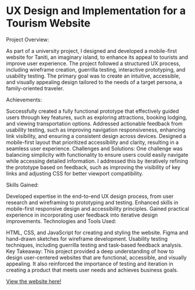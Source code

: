 # UX Design and Implementation for a Tourism Website

Project Overview:

As part of a university project, I designed and developed a mobile-first website for Taniti, an imaginary island, to enhance its appeal to tourists and improve user experience. The project followed a structured UX process, including wireframe creation, guerrilla testing, interactive prototyping, and usability testing. The primary goal was to create an intuitive, accessible, and visually appealing design tailored to the needs of a target persona, a family-oriented traveler.

Achievements:

Successfully created a fully functional prototype that effectively guided users through key features, such as exploring attractions, booking lodging, and viewing transportation options.
Addressed actionable feedback from usability testing, such as improving navigation responsiveness, enhancing link visibility, and ensuring a consistent design across devices.
Designed a mobile-first layout that prioritized accessibility and clarity, resulting in a seamless user experience.
Challenges and Solutions:
One challenge was balancing simplicity with functionality to ensure users could easily navigate while accessing detailed information. I addressed this by iteratively refining the prototype based on feedback, such as improving the visibility of key links and adjusting CSS for better viewport compatibility.

Skills Gained:

Developed expertise in the end-to-end UX design process, from user research and wireframing to prototyping and testing.
Enhanced skills in mobile-first responsive design and accessibility principles.
Gained practical experience in incorporating user feedback into iterative design improvements.
Technologies and Tools Used:

HTML, CSS, and JavaScript for creating and styling the website.
Figma and hand-drawn sketches for wireframe development.
Usability testing techniques, including guerrilla testing and task-based feedback analysis.
Key Takeaway:
This project provided a deep understanding of how to design user-centered websites that are functional, accessible, and visually appealing. It also reinforced the importance of testing and iteration in creating a product that meets user needs and achieves business goals.

[View the website here!](https://owleyeview.github.io/taniti-web-app/)
